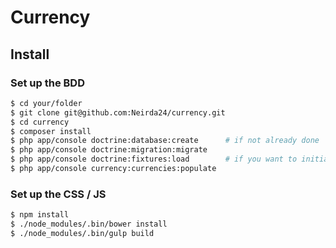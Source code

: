 # Currency

## Install

### Set up the BDD

```sh
$ cd your/folder
$ git clone git@github.com:Neirda24/currency.git
$ cd currency
$ composer install
$ php app/console doctrine:database:create      # if not already done
$ php app/console doctrine:migration:migrate
$ php app/console doctrine:fixtures:load        # if you want to initiate the BDD with some products.
$ php app/console currency:currencies:populate
```

### Set up the CSS / JS

```sh
$ npm install
$ ./node_modules/.bin/bower install
$ ./node_modules/.bin/gulp build
```
